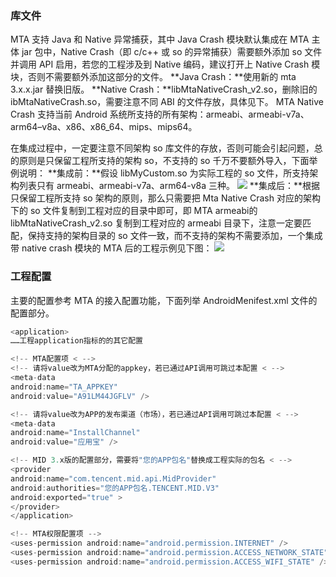 ### 库文件
MTA 支持 Java 和 Native 异常捕获，其中 Java Crash 模块默认集成在 MTA 主体 jar 包中，Native Crash（即 c/c++ 或 so 的异常捕获）需要额外添加 so 文件并调用 API 启用，若您的工程涉及到 Native 编码，建议打开上 Native Crash 模块，否则不需要额外添加这部分的文件。
**Java Crash：**使用新的 mta 3.x.x.jar 替换旧版。
**Native Crash：**libMtaNativeCrash_v2.so，删除旧的 ibMtaNativeCrash.so，需要注意不同 ABI 的文件存放，具体见下。
MTA Native Crash 支持当前 Android 系统所支持的所有架构：armeabi、armeabi-v7a、arm64–v8a、x86、x86_64、mips、mips64。

在集成过程中，一定要注意不同架构 so 库文件的存放，否则可能会引起问题，总的原则是只保留工程所支持的架构 so，不支持的 so 千万不要额外导入，下面举例说明：
**集成前：**假设 libMyCustom.so 为实际工程的 so 文件，所支持架构列表只有 armeabi、armeabi-v7a、arm64-v8a 三种。
![](http://imgcache.tce.fsphere.cn/image/developer.qq.com/wiki/mta/imgs/20170524174726_30894.png)
**集成后：**根据只保留工程所支持 so 架构的原则，那么只需要把 Mta Native Crash 对应的架构下的 so 文件复制到工程对应的目录中即可，即 MTA armeabi的libMtaNativeCrash_v2.so 复制到工程对应的 armeabi 目录下，注意一定要匹配，保持支持的架构目录的 so 文件一致，而不支持的架构不需要添加，一个集成带 native crash 模块的 MTA 后的工程示例见下图：
![](http://imgcache.tce.fsphere.cn/image/developer.qq.com/wiki/mta/imgs/20170524174741_17213.png)
### 工程配置

主要的配置参考 MTA 的接入配置功能，下面列举 AndroidMenifest.xml 文件的配置部分。

```java
<application>
……工程application指标的的其它配置

<!-- MTA配置项 < -->
<!-- 请将value改为MTA分配的appkey，若已通过API调用可跳过本配置 < -->
<meta-data
android:name="TA_APPKEY"
android:value="A91LM44JGFLV" />

<!-- 请将value改为APP的发布渠道（市场），若已通过API调用可跳过本配置 < -->
<meta-data
android:name="InstallChannel"
android:value="应用宝" />

<!-- MID 3.x版的配置部分，需要将"您的APP包名"替换成工程实际的包名 < -->
<provider
android:name="com.tencent.mid.api.MidProvider"
android:authorities="您的APP包名.TENCENT.MID.V3"
android:exported="true" >
</provider>
</application>

<!-- MTA权限配置项 -->
<uses-permission android:name="android.permission.INTERNET" />
<uses-permission android:name="android.permission.ACCESS_NETWORK_STATE" />
<uses-permission android:name="android.permission.ACCESS_WIFI_STATE" />
```